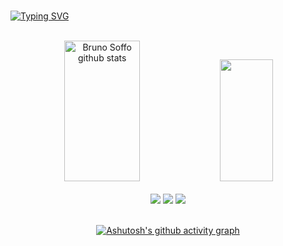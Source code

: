 <!--### Olá, eu sou o Bruno Soffo 👋 -->
<br>

[![Typing SVG](https://readme-typing-svg.herokuapp.com/?color=FFFF00&size=35&center=true&vCenter=true&width=1000&lines=HELLO,+My+name+is+Bruno+Soffo;I'm+22+years+old;I'm+from+Brazil;I+Graduated+Computer+Science;Be+Welcome!+:%29)](https://git.io/typing-svg)

<br>

<!--
<div align="center">
  <a href="https://github.com/BrunoSoffo">
  <img height="180em" src="https://github-readme-stats.vercel.app/api?username=BrunoSoffo&show_icons=true&theme=highcontrast&include_all_commits=true&count_private=true"/>
  <img height="180em" src="https://github-readme-stats.vercel.app/api/top-langs/?username=BrunoSoffo&layout=compact&langs_count=16&theme=highcontrast"/>
</div>
-->

<div align="center">  
  <img width="49%" height="225px" src="https://github-readme-stats.vercel.app/api?username=BrunoSoffo&show_icons=true&count_private=true&theme=highcontrast" alt="Bruno Soffo github stats" /> 
  <img width="41%" height="195px" src="https://github-readme-stats.vercel.app/api/top-langs/?username=BrunoSoffo&layout=compact&langs_count=16&theme=highcontrast" />
</div>
    
<br>

<div align="center"> 
  <a href="https://www.instagram.com/bru_soffo/" target="_blank"><img src="https://img.shields.io/badge/-Instagram-%23E4405F?style=for-the-badge&logo=instagram&logoColor=white" target="_blank"></a>  
  <a href = "mailto:brunosoffo@gmail.com"><img src="https://img.shields.io/badge/-Gmail-%23333?style=for-the-badge&logo=gmail&logoColor=white" target="_blank"></a>
  <a href="https://www.linkedin.com/in/bruno-da-silva-soffo/" target="_blank"><img src="https://img.shields.io/badge/-LinkedIn-%230077B5?style=for-the-badge&logo=linkedin&logoColor=white" target="_blank"></a> 
  <br>
  <br>

  [![Ashutosh's github activity graph](https://github-readme-activity-graph.vercel.app/graph?username=BrunoSoffo&bg_color=050505&color=00e7eb&line=f0a400&point=00e7eb&area=true&hide_border=true)](https://github.com/ashutosh00710/github-readme-activity-graph)
 
</div>
<!--
**BrunoSoffo/BrunoSoffo** is a ✨ _special_ ✨ repository because its `README.md` (this file) appears on your GitHub profile.

Here are some ideas to get you started:

- 🔭 I’m currently working on ...
- 🌱 I’m currently learning ...
- 👯 I’m looking to collaborate on ...
- 🤔 I’m looking for help with ...
- 💬 Ask me about ...
- 📫 How to reach me: ...
- 😄 Pronouns: ...
- ⚡ Fun fact: ...
-->
